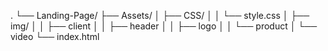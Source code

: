 .
└── Landing-Page/
    ├── Assets/
    │   ├── CSS/
    │   │   └── style.css
    │   ├── img/
    │   │   ├── client
    │   │   ├── header
    │   │   ├── logo
    │   │   └── product
    │   └── video
    └── index.html
